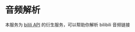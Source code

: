 # 音频解析 <Badge type="warning" text="beta"/> <Badge type="tip" text="🧪 实验性功能"/>

本服务为 [bilili API](../api/) 的衍生服务，可以帮助你解析 bilibili 音频链接

<OnlineAudioParseTool />
